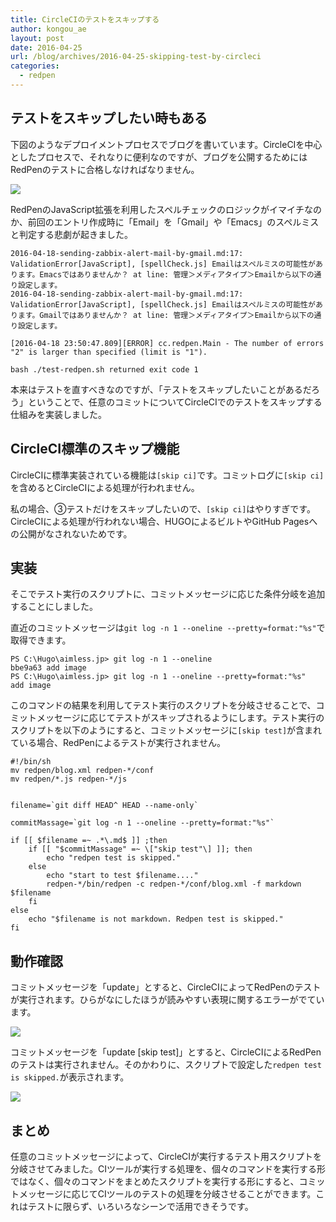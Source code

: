 ```yaml
---
title: CircleCIのテストをスキップする
author: kongou_ae
layout: post
date: 2016-04-25
url: /blog/archives/2016-04-25-skipping-test-by-circleci
categories:
  - redpen
---
```


## テストをスキップしたい時もある

下図のようなデプロイメントプロセスでブログを書いています。CircleCIを中心としたプロセスで、それなりに便利なのですが、ブログを公開するためにはRedPenのテストに合格しなければなりません。

![](http://aimless.jp/blog/images/2016-04-25-001.png)

RedPenのJavaScript拡張を利用したスペルチェックのロジックがイマイチなのか、前回のエントリ作成時に「Email」を「Gmail」や「Emacs」のスペルミスと判定する悲劇が起きました。

```
2016-04-18-sending-zabbix-alert-mail-by-gmail.md:17: ValidationError[JavaScript], [spellCheck.js] Emailはスペルミスの可能性があります。Emacsではありませんか？ at line: 管理＞メディアタイプ＞Emailから以下の通り設定します。
2016-04-18-sending-zabbix-alert-mail-by-gmail.md:17: ValidationError[JavaScript], [spellCheck.js] Emailはスペルミスの可能性があります。Gmailではありませんか？ at line: 管理＞メディアタイプ＞Emailから以下の通り設定します。

[2016-04-18 23:50:47.809][ERROR] cc.redpen.Main - The number of errors "2" is larger than specified (limit is "1").

bash ./test-redpen.sh returned exit code 1
```

本来はテストを直すべきなのですが、「テストをスキップしたいことがあるだろう」ということで、任意のコミットについてCircleCIでのテストをスキップする仕組みを実装しました。

## CircleCI標準のスキップ機能

CircleCIに標準実装されている機能は`[skip ci]`です。コミットログに`[skip ci]`を含めるとCircleCIによる処理が行われません。

私の場合、③テストだけをスキップしたいので、`[skip ci]`はやりすぎです。CircleCIによる処理が行われない場合、HUGOによるビルトやGitHub Pagesへの公開がなされないためです。

## 実装

そこでテスト実行のスクリプトに、コミットメッセージに応じた条件分岐を追加することにしました。

直近のコミットメッセージは`git log -n 1 --oneline --pretty=format:"%s"`で取得できます。

```
PS C:\Hugo\aimless.jp> git log -n 1 --oneline
bbe9a63 add image
PS C:\Hugo\aimless.jp> git log -n 1 --oneline --pretty=format:"%s"
add image
```

このコマンドの結果を利用してテスト実行のスクリプトを分岐させることで、コミットメッセージに応じてテストがスキップされるようにします。テスト実行のスクリプトを以下のようにすると、コミットメッセージに`[skip test]`が含まれている場合、RedPenによるテストが実行されません。

```
#!/bin/sh
mv redpen/blog.xml redpen-*/conf
mv redpen/*.js redpen-*/js


filename=`git diff HEAD^ HEAD --name-only`

commitMassage=`git log -n 1 --oneline --pretty=format:"%s"`

if [[ $filename =~ .*\.md$ ]] ;then
    if [[ "$commitMassage" =~ \["skip test"\] ]]; then
        echo "redpen test is skipped."
    else
        echo "start to test $filename...."
        redpen-*/bin/redpen -c redpen-*/conf/blog.xml -f markdown $filename
    fi
else
    echo "$filename is not markdown. Redpen test is skipped."
fi
```

## 動作確認

コミットメッセージを「update」とすると、CircleCIによってRedPenのテストが実行されます。ひらがなにしたほうが読みやすい表現に関するエラーがでています。

![](http://aimless.jp/blog/images/2016-04-25-002.png)

コミットメッセージを「update [skip test]」とすると、CircleCIによるRedPenのテストは実行されません。そのかわりに、スクリプトで設定した`redpen test is skipped.`が表示されます。

![](http://aimless.jp/blog/images/2016-04-25-003.png)

## まとめ

任意のコミットメッセージによって、CircleCIが実行するテスト用スクリプトを分岐させてみました。CIツールが実行する処理を、個々のコマンドを実行する形ではなく、個々のコマンドをまとめたスクリプトを実行する形にすると、コミットメッセージに応じてCIツールのテストの処理を分岐させることができます。これはテストに限らず、いろいろなシーンで活用できそうです。
